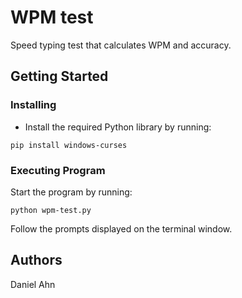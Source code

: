 # WPM test
 Speed typing test that calculates WPM and accuracy.
## Getting Started
### Installing
- Install the required Python library by running:
```
pip install windows-curses
```
### Executing Program
Start the program by running:
```
python wpm-test.py
```
Follow the prompts displayed on the terminal window.
## Authors
Daniel Ahn
